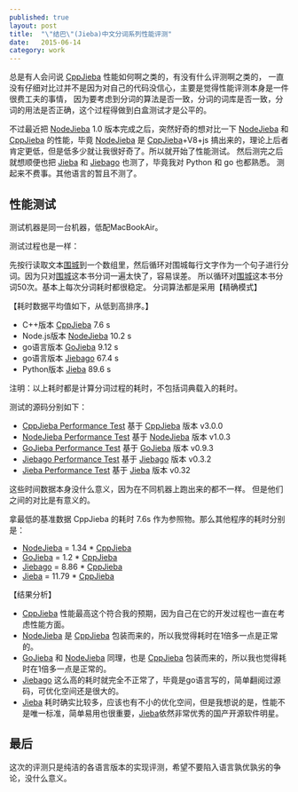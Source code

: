 ```yaml
---
published: true
layout: post
title:  "\"结巴\"(Jieba)中文分词系列性能评测"
date:   2015-06-14
category: work
---
```


总是有人会问说 [CppJieba] 性能如何啊之类的，有没有什么评测啊之类的，
一直没有仔细对比过并不是因为对自己的代码没信心，主要是觉得性能评测本身是一件很费工夫的事情，
因为要考虑到分词的算法是否一致，分词的词库是否一致，分词的用法是否正确，这个过程得做到白盒测试才是公平的。

不过最近把 [NodeJieba] 1.0 版本完成之后，突然好奇的想对比一下 [NodeJieba]
和 [CppJieba] 的性能，毕竟 [NodeJieba] 是 [CppJieba]+V8+js 搞出来的，理论上后者肯定更低，但是低多少就让我很好奇了。所以就开始了性能测试。
然后测完之后就想顺便也把 [Jieba] 和 [Jiebago] 也测了，毕竟我对 Python 和 go 也都熟悉。
测起来不费事。其他语言的暂且不测了。

## 性能测试

测试机器是同一台机器，低配MacBookAir。

测试过程也是一样：

先按行读取文本[围城]到一个数组里，然后循环对围城每行文字作为一个句子进行分词。因为只对[围城]这本书分词一遍太快了，容易误差。
所以循环对[围城]这本书分词50次。基本上每次分词耗时都很稳定。
分词算法都是采用【精确模式】

【耗时数据平均值如下，从低到高排序。】

+ C++版本 [CppJieba] 7.6 s 
+ Node.js版本 [NodeJieba] 10.2 s
+ go语言版本 [GoJieba] 9.12 s
+ go语言版本 [Jiebago] 67.4 s
+ Python版本 [Jieba] 89.6 s

注明：以上耗时都是计算分词过程的耗时，不包括词典载入的耗时。

测试的源码分别如下：

+ [CppJieba Performance Test] 基于 [CppJieba] 版本 v3.0.0
+ [NodeJieba Performance Test] 基于 [NodeJieba] 版本 v1.0.3
+ [GoJieba Performance Test] 基于 [GoJieba] 版本 v0.9.3
+ [Jiebago Performance Test] 基于 [Jiebago] 版本 v0.3.2
+ [Jieba Performance Test] 基于 [Jieba] 版本 v0.32

这些时间数据本身没什么意义，因为在不同机器上跑出来的都不一样。
但是他们之间的对比是有意义的。

拿最低的基准数据 CppJieba 的耗时 7.6s 作为参照物。那么其他程序的耗时分别是：

+ [NodeJieba] = 1.34 * [CppJieba]
+ [GoJieba] = 1.2 * [CppJieba]
+ [Jiebago] = 8.86 * [CppJieba]
+ [Jieba] = 11.79 * [CppJieba]

【结果分析】 

+ [CppJieba] 性能最高这个符合我的预期，因为自己在它的开发过程也一直在考虑性能方面。
+ [NodeJieba] 是 [CppJieba] 包装而来的，所以我觉得耗时在1倍多一点是正常的。
+ [GoJieba] 和 [NodeJieba] 同理，也是 [CppJieba] 包装而来的，所以我也觉得耗时在1倍多一点是正常的。
+ [Jiebago] 这么高的耗时就完全不正常了，毕竟是go语言写的，简单翻阅过源码，可优化空间还是很大的。
+ [Jieba] 耗时确实比较多，应该也有不小的优化空间，但是我想说的是，性能不是唯一标准，简单易用也很重要，[Jieba]依然非常优秀的国产开源软件明星。

## 最后

这次的评测只是纯洁的各语言版本的实现评测，希望不要陷入语言孰优孰劣的争论，没什么意义。

[CppJieba]:https://github.com/yanyiwu/cppjieba
[NodeJieba]:https://github.com/yanyiwu/nodejieba
[GoJieba]:https://github.com/yanyiwu/gojieba
[Jiebago]:https://github.com/wangbin/jiebago
[Jieba]:https://github.com/fxsjy/jieba

[CppJieba Performance Test]:https://github.com/yanyiwu/cppjieba/blob/master/test/load_test.cpp
[NodeJieba Performance Test]:https://github.com/yanyiwu/practice/blob/master/nodejs/nodejieba/performance/
[GoJieba Performance Test]:https://github.com/yanyiwu/practice/blob/master/go/gojieba/performance/
[Jiebago Performance Test]:https://github.com/yanyiwu/practice/blob/master/go/jiebago/performance.go
[Jieba Performance Test]:https://github.com/yanyiwu/practice/blob/master/python/jieba/performance.py

[围城]:https://github.com/yanyiwu/practice/blob/master/nodejs/nodejieba/performance/weicheng.utf8
